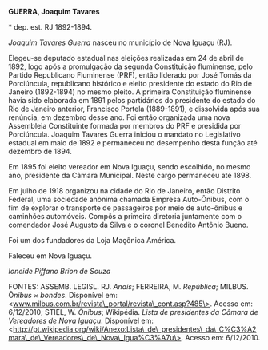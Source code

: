 **GUERRA, Joaquim Tavares**

\* dep. est. RJ 1892-1894.

*Joaquim Tavares Guerra* nasceu no município de Nova Iguaçu (RJ).

Elegeu-se deputado estadual nas eleições realizadas em 24 de abril de
1892, logo após a promulgação da segunda Constituição fluminense, pelo
Partido Republicano Fluminense (PRF), então liderado por José Tomás da
Porciúncula, republicano histórico e eleito presidente do estado do Rio
de Janeiro (1892-1894) no mesmo pleito. A primeira Constituição
fluminense havia sido elaborada em 1891 pelos partidários do presidente
do estado do Rio de Janeiro anterior, Francisco Portela (1889-1891), e
dissolvida após sua renúncia, em dezembro desse ano. Foi então
organizada uma nova Assembleia Constituinte formada por membros do PRF e
presidida por Porciúncula. Joaquim Tavares Guerra iniciou o mandato no
Legislativo estadual em maio de 1892 e permaneceu no desempenho desta
função até dezembro de 1894.

Em 1895 foi eleito vereador em Nova Iguaçu, sendo escolhido, no mesmo
ano, presidente da Câmara Municipal. Neste cargo permaneceu até 1898.

Em julho de 1918 organizou na cidade do Rio de Janeiro, então Distrito
Federal, uma sociedade anônima chamada Empresa Auto-Ônibus, com o fim de
explorar o transporte de passageiros por meio de auto-ônibus e caminhões
automóveis. Compôs a primeira diretoria juntamente com o comendador José
Augusto da Silva e o coronel Benedito Antônio Bueno.

Foi um dos fundadores da Loja Maçônica América.

Faleceu em Nova Iguaçu.

*Ioneide Piffano Brion de Souza*

FONTES: ASSEMB. LEGISL. RJ. *Anais*; FERREIRA, M. *República*; MILBUS.
Ô*nibus × bondes*. Disponível em:
\<www.milbus.com.br/revista\_portal/revista\_cont.asp?485\>. Acesso em:
6/12/2010; STIEL, W. *Ônibus*; Wikipédia. *Lista de presidentes da
Câmara de Vereadores de Nova Iguaçu*. Disponível em:
\<http://pt.wikipedia.org/wiki/Anexo:Lista\_de\_presidentes\_da\_C%C3%A2mara\_de\_Vereadores\_de\_Nova\_Igua%C3%A7u\>.
Acesso em: 6/12/2010.

